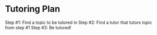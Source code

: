 # Tutoring Plan

Step #1: Find a topic to be tutored in
Step #2: Find a tutor that tutors topic from step #1
Step #3: Be tutored!
